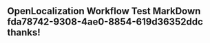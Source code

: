 <properties
ms.topic="hero-topic"
ms.test1="hero-topic"
ms.test2="test"/>


## OpenLocalization Workflow Test MarkDown fda78742-9308-4ae0-8854-619d36352ddc thanks!



<!--HONumber=Aug16_HO1-->


